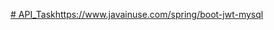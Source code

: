 [# API_Task](https://www.javainuse.com/spring/boot-jwt-mysql)https://www.javainuse.com/spring/boot-jwt-mysql
